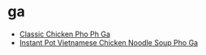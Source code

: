 # ga

 * [Classic Chicken Pho Ph Ga](index/c/classic-chicken-pho-ph-ga.json)
 * [Instant Pot Vietnamese Chicken Noodle Soup Pho Ga](index/i/instant-pot-vietnamese-chicken-noodle-soup-pho-ga.json)
